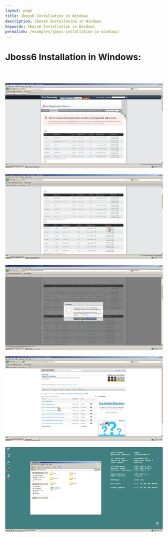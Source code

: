```yaml
---
layout: page
title: Jboss6 Installation in Windows
description: Jboss6 Installation in Windows
keywords: Jboss6 Installation in Windows
permalink: /examples/jboss-installation-in-windows/
---
```


# Jboss6 Installation in Windows:

<br/><br/>

<img src="/files/eclipse/jboss6/jboss6_01.png" border="0" alt="Jboss6 Installation in Windows"><br/><br/>
<img src="/files/eclipse/jboss6/jboss6_02.png" border="0" alt="Jboss6 Installation in Windows"><br/><br/>
<img src="/files/eclipse/jboss6/jboss6_03.png" border="0" alt="Jboss6 Installation in Windows"><br/><br/>
<img src="/files/eclipse/jboss6/jboss6_04.png" border="0" alt="Jboss6 Installation in Windows"><br/><br/>
<img src="/files/eclipse/jboss6/jboss6_05.png" border="0" alt="Jboss6 Installation in Windows"><br/><br/>
